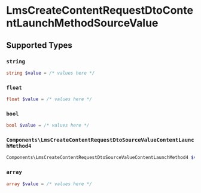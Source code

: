 # LmsCreateContentRequestDtoContentLaunchMethodSourceValue


## Supported Types

### `string`

```php
string $value = /* values here */
```

### `float`

```php
float $value = /* values here */
```

### `bool`

```php
bool $value = /* values here */
```

### `Components\LmsCreateContentRequestDtoSourceValueContentLaunchMethod4`

```php
Components\LmsCreateContentRequestDtoSourceValueContentLaunchMethod4 $value = /* values here */
```

### `array`

```php
array $value = /* values here */
```

